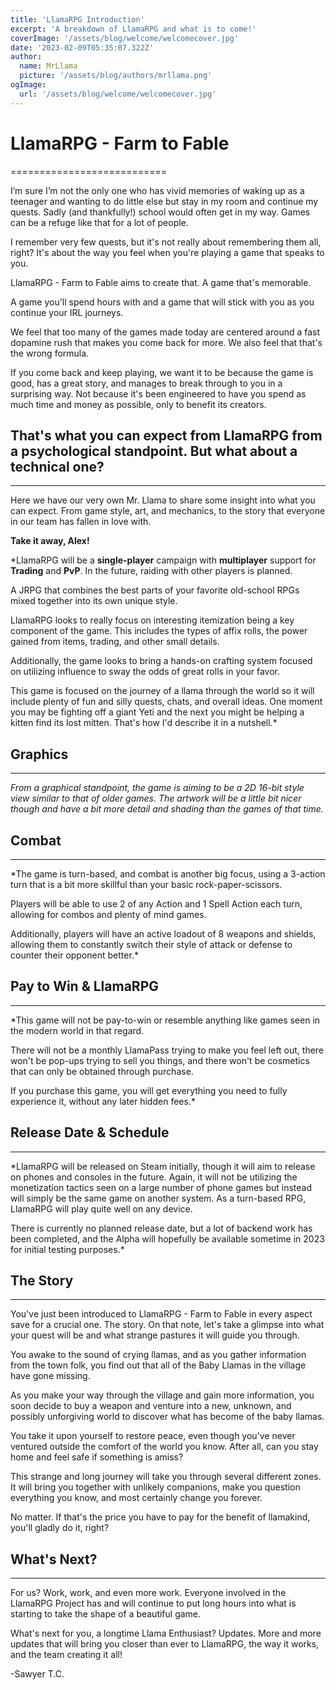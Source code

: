 ```yaml
---
title: 'LlamaRPG Introduction'
excerpt: 'A breakdown of LlamaRPG and what is to come!'
coverImage: '/assets/blog/welcome/welcomecover.jpg'
date: '2023-02-09T05:35:07.322Z'
author:
  name: MrLlama
  picture: '/assets/blog/authors/mrllama.png'
ogImage:
  url: '/assets/blog/welcome/welcomecover.jpg'
---
```



# LlamaRPG - Farm to Fable
===========================

I’m sure I’m not the only one who has vivid memories of waking up as a teenager and wanting to do little else but stay in my room and continue my quests. Sadly (and thankfully!) school would often get in my way. Games can be a refuge like that for a lot of people.

I remember very few quests, but it's not really about remembering them all, right? It's about the way you feel when you're playing a game that speaks to you.

LlamaRPG - Farm to Fable aims to create that. A game that's memorable.

A game you'll spend hours with and a game that will stick with you as you continue your IRL journeys.

We feel that too many of the games made today are centered around a fast dopamine rush that makes you come back for more. We also feel that that's the wrong formula.

If you come back and keep playing, we want it to be because the game is good, has a great story, and manages to break through to you in a surprising way. Not because it's been engineered to have you spend as much time and money as possible, only to benefit its creators.

 ## That's what you can expect from LlamaRPG from a psychological standpoint. But what about a technical one?
-------------------------------------------------------------------------------------------------------------

Here we have our very own Mr. Llama to share some insight into what you can expect. From game style, art, and mechanics, to the story that everyone in our team has fallen in love with.

**Take it away, Alex!**

*LlamaRPG will be a **single-player** campaign with **multiplayer** support for **Trading** and **PvP**. In the future, raiding with other players is planned.

A JRPG that combines the best parts of your favorite old-school RPGs mixed together into its own unique style.

LlamaRPG looks to really focus on interesting itemization being a key component of the game. This includes the types of affix rolls, the power gained from items, trading, and other small details.

Additionally, the game looks to bring a hands-on crafting system focused on utilizing influence to sway the odds of great rolls in your favor.

This game is focused on the journey of a llama through the world so it will include plenty of fun and silly quests, chats, and overall ideas. One moment you may be fighting off a giant Yeti and the next you might be helping a kitten find its lost mitten. That's how I'd describe it in a nutshell.*

 ## Graphics
------------

*From a graphical standpoint, the game is aiming to be a 2D 16-bit style view similar to that of older games. The artwork will be a little bit nicer though and have a bit more detail and shading than the games of that time.*

 ## Combat
----------

*The game is turn-based, and combat is another big focus, using a 3-action turn that is a bit more skillful than your basic rock-paper-scissors.

Players will be able to use 2 of any Action and 1 Spell Action each turn, allowing for combos and plenty of mind games.

Additionally, players will have an active loadout of 8 weapons and shields, allowing them to constantly switch their style of attack or defense to counter their opponent better.*

 ## Pay to Win & LlamaRPG
-------------------------

*This game will not be pay-to-win or resemble anything like games seen in the modern world in that regard.

There will not be a monthly LlamaPass trying to make you feel left out, there won't be pop-ups trying to sell you things, and there won't be cosmetics that can only be obtained through purchase.

 If you purchase this game, you will get everything you need to fully experience it, without any later hidden fees.*

 ## Release Date & Schedule
---------------------------

*LlamaRPG will be released on Steam initially, though it will aim to release on phones and consoles in the future. Again, it will not be utilizing the monetization tactics seen on a large number of phone games but instead will simply be the same game on another system. As a turn-based RPG, LlamaRPG will play quite well on any device.

There is currently no planned release date, but a lot of backend work has been completed, and the Alpha will hopefully be available sometime in 2023 for initial testing purposes.*

 ## The Story
-------------

You've just been introduced to LlamaRPG - Farm to Fable in every aspect save for a crucial one. The story. On that note, let's take a glimpse into what your quest will be and what strange pastures it will guide you through.

You awake to the sound of crying llamas, and as you gather information from the town folk, you find out that all of the Baby Llamas in the village have gone missing.

As you make your way through the village and gain more information, you soon decide to buy a weapon and venture into a new, unknown, and possibly unforgiving world to discover what has become of the baby llamas.

You take it upon yourself to restore peace, even though you've never ventured outside the comfort of the world you know. After all, can you stay home and feel safe if something is amiss?

This strange and long journey will take you through several different zones. It will bring you together with unlikely companions, make you question everything you know, and most certainly change you forever.

No matter. If that's the price you have to pay for the benefit of llamakind, you'll gladly do it, right?

 ## What's Next?
----------------

For us? Work, work, and even more work. Everyone involved in the LlamaRPG Project has and will continue to put long hours into what is starting to take the shape of a beautiful game.

What's next for you, a longtime Llama Enthusiast? Updates. More and more updates that will bring you closer than ever to LlamaRPG, the way it works, and the team creating it all!

-Sawyer T.C.

